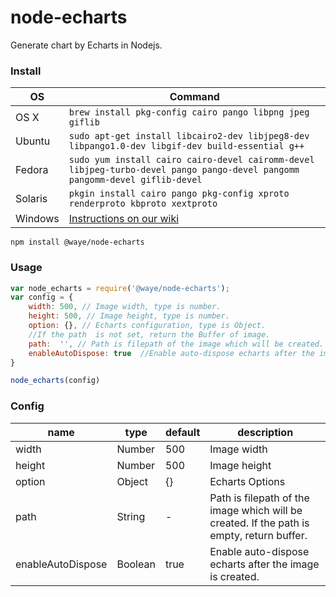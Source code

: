 # node-echarts
Generate chart by Echarts in Nodejs.
### Install
OS | Command
----- | -----
OS X | `brew install pkg-config cairo pango libpng jpeg giflib`
Ubuntu | `sudo apt-get install libcairo2-dev libjpeg8-dev libpango1.0-dev libgif-dev build-essential g++`
Fedora | `sudo yum install cairo cairo-devel cairomm-devel libjpeg-turbo-devel pango pango-devel pangomm pangomm-devel giflib-devel`
Solaris | `pkgin install cairo pango pkg-config xproto renderproto kbproto xextproto`
Windows | [Instructions on our wiki](https://github.com/Automattic/node-canvas/wiki/Installation---Windows)

```
npm install @waye/node-echarts
```

### Usage
```javascript
var node_echarts = require('@waye/node-echarts');
var config = {
    width: 500, // Image width, type is number.
    height: 500, // Image height, type is number.
    option: {}, // Echarts configuration, type is Object.
    //If the path  is not set, return the Buffer of image.
    path:  '', // Path is filepath of the image which will be created.
    enableAutoDispose: true  //Enable auto-dispose echarts after the image is created.
}

node_echarts(config)

```

### Config

|name|type|default|description|
|---|---|---|---|
|width|Number|500|Image width|
|height|Number|500|Image height|
|option|Object|{}|Echarts Options|
|path|String|-|Path is filepath of the image which will be created. If the path is empty, return buffer.|
|enableAutoDispose|Boolean|true|Enable auto-dispose echarts after the image is created.|